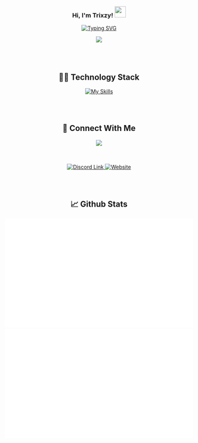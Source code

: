 
<h3 align="center">
  Hi, I'm Trixzy!
  <img href="https://discord.com/users/992171799536218142" src="https://cdn.discordapp.com/emojis/732718140949266453.gif?quality=lossless" width="30" height="30">
</h3>


<div align="center">

<!--- https://readme-typing-svg.herokuapp.com --->
[![Typing SVG](https://readme-typing-svg.herokuapp.com?font=Work+Sans&size=32&duration=2500&color=007bff&center=true&vCenter=true&width=500&lines=Software+Engineer;UI+Designer;UX+Creator)](https://git.io/typing-svg)
 
![](https://komarev.com/ghpvc/?username=Trixzyy&color=007bff&label=Profile+Views&style=for-the-badge)
 
</div>

<br></br>

<h2 align="center">
  👨‍💻 Technology Stack
</h2>


<!-- https://github.com/tandpfun/skill-icons -->
<div align="center">

[![My Skills](https://skillicons.dev/icons?i=figma,nodejs,js,jquery,html,css,cloudflare,nginx,bots,powershell,bash,git,github,heroku,mongodb,py,vscode,raspberrypi,ae,xd&theme=dark&perline=10)](https://skillicons.dev)

</div>

<br></br>

<h2 align="center">
  🔗 Connect With Me
</h2> 

<div align="center">
  <picture>
    <img align="center" src="https://lanyard.cnrad.dev/api/992171799536218142?hideBadges=true" onclick="return false;">
  </picture> 
</div>
<br></br>
<p align="center">
  <a href="https://doxil.dev">
    <img alt="Discord Link" title="Discord Link" target="_blank" src="https://custom-icon-badges.herokuapp.com/badge/-Doxil.Dev-6088d2?style=for-the-badge&logoColor=white&logo=website"/>
  </a>
   <a href="https://discord.gg/uGfvdZhjD8">
    <img alt="Website" title="Website Link" target="_blank" src="https://custom-icon-badges.herokuapp.com/badge/-Doxil%20Website-2962FF?style=for-the-badge&logoColor=white&logo=discord-link"/>
  </a>
</p>

<br></br>

<h2 align="center">
  📈 Github Stats
</h2>

<!-- https://github.com/jstrieb/github-stats -->
<div align="center">
  
![](https://github.com/Trixzyy/github-stats/blob/master/generated/overview.svg#gh-dark-mode-only)
![](https://github.com/Trixzyy/github-stats/blob/master/generated/languages.svg#gh-dark-mode-only)

</div>
